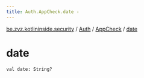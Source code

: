 ```yaml
---
title: Auth.AppCheck.date - 
---
```


[be.zvz.kotlininside.security](../../index.html) / [Auth](../index.html) / [AppCheck](index.html) / [date](./date.html)

# date

`val date: String?`